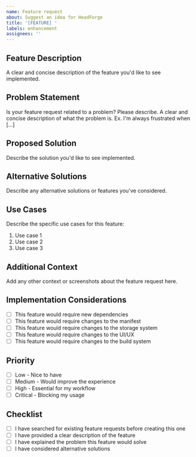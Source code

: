 ```yaml
---
name: Feature request
about: Suggest an idea for HeadForge
title: '[FEATURE] '
labels: enhancement
assignees: ''
---
```


## Feature Description
A clear and concise description of the feature you'd like to see implemented.

## Problem Statement
Is your feature request related to a problem? Please describe.
A clear and concise description of what the problem is. Ex. I'm always frustrated when [...]

## Proposed Solution
Describe the solution you'd like to see implemented.

## Alternative Solutions
Describe any alternative solutions or features you've considered.

## Use Cases
Describe the specific use cases for this feature:
1. Use case 1
2. Use case 2
3. Use case 3

## Additional Context
Add any other context or screenshots about the feature request here.

## Implementation Considerations
- [ ] This feature would require new dependencies
- [ ] This feature would require changes to the manifest
- [ ] This feature would require changes to the storage system
- [ ] This feature would require changes to the UI/UX
- [ ] This feature would require changes to the build system

## Priority
- [ ] Low - Nice to have
- [ ] Medium - Would improve the experience
- [ ] High - Essential for my workflow
- [ ] Critical - Blocking my usage

## Checklist
- [ ] I have searched for existing feature requests before creating this one
- [ ] I have provided a clear description of the feature
- [ ] I have explained the problem this feature would solve
- [ ] I have considered alternative solutions
